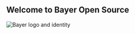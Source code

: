 ## Welcome to Bayer Open Source
![Bayer logo and identity](https://github.com/sebastianquednau/.github/blob/main/profile/Bayer_logo_with_creative_ink.jpg)
